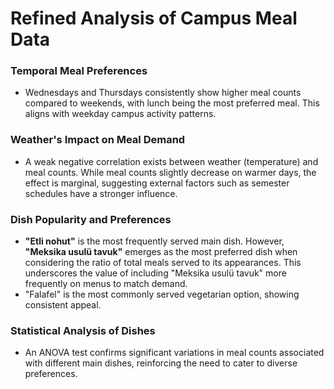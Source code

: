
# Refined Analysis of Campus Meal Data

### Temporal Meal Preferences
- Wednesdays and Thursdays consistently show higher meal counts compared to weekends, with lunch being the most preferred meal. This aligns with weekday campus activity patterns.

### Weather's Impact on Meal Demand
- A weak negative correlation exists between weather (temperature) and meal counts. While meal counts slightly decrease on warmer days, the effect is marginal, suggesting external factors such as semester schedules have a stronger influence.

### Dish Popularity and Preferences
- **"Etli nohut"** is the most frequently served main dish. However, **"Meksika usulü tavuk"** emerges as the most preferred dish when considering the ratio of total meals served to its appearances. This underscores the value of including "Meksika usulü tavuk" more frequently on menus to match demand.
- "Falafel" is the most commonly served vegetarian option, showing consistent appeal.

### Statistical Analysis of Dishes
- An ANOVA test confirms significant variations in meal counts associated with different main dishes, reinforcing the need to cater to diverse preferences.